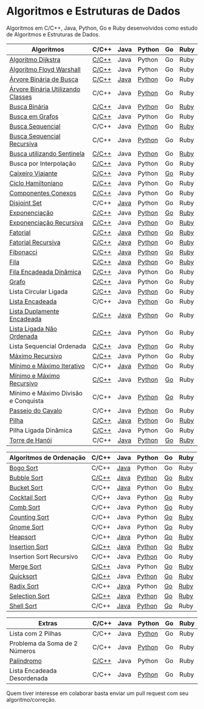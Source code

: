# Algoritmos e Estruturas de Dados

Algoritmos em C/C++, Java, Python, Go e Ruby desenvolvidos como estudo de Algoritmos e Estruturas de Dados.

| Algoritmos                          | C/C++ | Java | Python | Go | Ruby |
|-------------------------------------|-------|------|--------|----|------|
| [Algoritmo Dijkstra][1]                  | [C/C++](/C/AlgoritmoDijkstra.c) | Java | Python | Go | Ruby | Ruby |
| [Algoritmo Floyd Warshall][2]             | [C/C++](/C/AlgoritmoFloydWarshall.c) | Java | Python | Go | Ruby | Ruby |
| [Árvore Binária de Busca][3]              | [C/C++](/C/ArvoreBinariaDeBusca.c) | [Java](/Java/ArvoreDeBuscaBinaria.java) | [Python](/Python/ArvoreBinariaDeBusca.py) | Go | Ruby | Ruby |
| [Árvore Binária Utilizando Classes][4]   | C/C++ | Java | [Python](/Python/BinaryTree.py) | Go | Ruby |
| [Busca Binária][5]                       | [C/C++](/C/BinarySearch.cpp) | Java | [Python](/Python/BuscaBinaria.py) | Go | [Ruby](/Ruby/BuscaBinaria.rb) |
| [Busca em Grafos][6]                      | [C/C++](/C/BuscaEmGrafo.c) | Java | Python | Go | Ruby |
| [Busca Sequencial][7]                    | C/C++ | Java | [Python](/Python/BuscaSequencial.py) | Go | [Ruby](/Ruby/BuscaSequencial.rb) |
| [Busca Sequencial Recursiva][8]          | C/C++ | Java | [Python](/Python/BuscaSequencialRecursiva.py) | Go | Ruby |
| [Busca utilizando Sentinela][9]          | [C/C++](/C/BuscaSentinela.c) | Java | [Python](/Python/BuscaSentinela.py) | Go | [Ruby](/Ruby/BuscaSentinela.rb) |
| Busca por Interpolação          | [C/C++](/C/Interpolation_search.cpp) | Java | Python | Go | Ruby |
| [Caixeiro Viajante][10]                   | [C/C++](/C/CaixeiroViajante.c) | Java | Python | [Go](/Go/caixeiroviajante/caixeiroviajante.go) | Ruby |
| [Ciclo Hamiltoniano][11]                  | [C/C++](/C/CicloHamiltoniano.c) | Java | Python | Go | Ruby |
| [Componentes Conexos][12]                 | [C/C++](/C/ComponentesConexos.c) | Java | Python | Go | Ruby |
| [Disjoint Set][50]                 | C/C++ | [Java](/Java/DisjointSet.java) | Python | Go | Ruby |
| [Exponenciação][13]                       | [C/C++](/C/Exponenciacao.c) | Java | [Python](/Python/Exponenciacao.py) | [Go](/Go/exponenciacao/exponenciacao.go) | [Ruby](/Ruby/Exponenciacao.rb) |
| [Exponenciação Recursiva][14]             | [C/C++](/C/ExponenciacaoRecursiva.c) | Java | [Python](/Python/ExponenciacaoRecursiva.py) | Go | [Ruby](/Ruby/ExponenciacaoRecursiva.rb) |
| [Fatorial][15]                            | [C/C++](/C/Fatorial.c) | [Java](/Java/Fatorial.java) | [Python](/Python/Fatorial.py) | [Go](/Go/fatorial/fatorial.go) | [Ruby](/Ruby/Fatorial.rb) |
| [Fatorial Recursiva][16]                  | [C/C++](/C/FatorialRecursiva.c) | [Java](/Java/FatorialRecursiva.java) | [Python](/Python/FatorialRecursiva.py) | Go | [Ruby](/Ruby/Fatorial.rb) |
| [Fibonacci][17]                           | [C/C++](/C/Fibonacci.cpp) | [Java](/Java/Fibonacci.java) | [Python](/Python/Fibonacci.py) | [Go](/Go/fibonacci/fibonacci.go) | [Ruby](/Ruby/Fibonacci.rb) |
| [Fila][18]                                | [C/C++](/C/Fila.c) | [Java](/Java/Fila.java) | [Python](/Python/Fila.py) | Go | [Ruby](/Ruby/Fila.rb) |
| [Fila Encadeada Dinâmica][19]             | [C/C++](/C/FilaEncadeadaDinamica.c) | Java | Python | Go | Ruby |
| [Grafo][20]                               | [C/C++](/C/Grafos.c) | Java | Python | Go | Ruby |
| Lista Circular Ligada               | [C/C++](/C/ListaCircularLigada.c) | Java | [Python](/Python/ListaEncadeadaCircular.py) | Go | Ruby |
| [Lista Encadeada][22]                     | C/C++ | Java | [Python](/Python/ListaEncadeada.py) | Go | Ruby |
| [Lista Duplamente Encadeada][23]          | [C/C++](/C/ListaDuplamenteEncadeada.c) | [Java](/Java/ListaDuplamenteEncadeada.java) | [Python](/Python/ListaDuplamenteEncadeada.py) | Go | Ruby |
| [Lista Ligada Não Ordenada][24]           | [C/C++](/C/ListaLigadaNaoOrdenada.c) | Java | Python | Go | Ruby |
| Lista Sequencial Ordenada           | [C/C++](/C/ListaSequencialOrdenada.c) | Java | [Python](/Python/ListaSequencialOrdenada.py) | Go | Ruby |
| [Máximo Recursivo][26]                    | [C/C++](/C/MaxRecursivo.c) | Java | Python | Go | Ruby |
| [Mínimo e Máximo Iterativo][27]           | C/C++ | [Java](/Java/MaxMinArray.java) | [Python](/Python/MinMaxIterativo.py) | Go | Ruby |
| [Mínimo e Máximo Recursivo][28]           | [C/C++](/C/MaxMinRecursivo.c) | Java | [Python](/Python/MaxMinRecursivo.py) | [Go](/Go/maximominimo/MaximoMinimo.go) | Ruby |
| Mínimo e Máximo Divisão e Conquista | C/C++ | Java | [Python](/Python/MaxRecursivoDC.py) | [Go](/Go/maximominimo/MaximoMinimo.go) | Ruby |
| [Passeio do Cavalo][30]                   | C/C++ | Java | [Python](/Python/PasseioDoCavalo.py) | Go | Ruby |
| [Pilha][31]                               | [C/C++](/C/Pilha.c) | [Java](/Java/Pilha.java) | [Python](/Python/Pilha.py) | Go | [Ruby](/Ruby/Pilha.rb) |
| Pilha Ligada Dinâmica               | [C/C++](/C/PilhaLigadaDinamica.c) | Java | Python | Go | Ruby |
| [Torre de Hanói][33]                      | C/C++ | [Java](/Java/TorreDeHanoi.java) | [Python](/Python/TorreDeHanoi.py) | [Go](/Go/hanoi/hanoi.go) | [Ruby](/Ruby/Hanoi.rb) |

| Algoritmos de Ordenação             | C/C++ | Java | Python | Go | Ruby |
|-------------------------------------|-------|------|--------|----|------|
| [Bogo Sort][34]                     | C/C++ | [Java](/Java/BogoSort.java) | Python | Go | Ruby |
| [Bubble Sort][35]                         | [C/C++](/C/BubbleSort.cpp) | [Java](/Java/BubbleSort.java) | [Python](/Python/BubbleSort.py) | [Go](/Go/bubbleSort/bubbleSort.go) | [Ruby](/Ruby/bubble_sort.rb) |
| [Bucket Sort][36]                     | C/C++ | [Java](/Java/BucketSort.java) | Python | Go | [Ruby](/Ruby/bucket_sort.rb) |
| [Cocktail Sort][37]                       | C/C++ | Java | Python | [Go](/Go/cocktailsort/cocktailsort.go) | Ruby |
| [Comb Sort][38]                           | C/C++ | Java | Python | [Go](/Go/combsort/combsort.go) | Ruby |
| [Counting Sort][39]                       | C/C++ | Java | Python | [Go](/Go/countingsort/countingsort.go) | [Ruby](/Ruby/count_sort.rb) |
| [Gnome Sort][40]                          | C/C++ | Java | Python | [Go](/Go/gnomesort/gnomesort.go) | Ruby |
| [Heapsort][41]                            | C/C++ | [Java](/Java/HeapSort.java) | Python | [Go](/Go/heapsort/heapsort.go) | [Ruby](/Ruby/heap_sort.rb) |
| [Insertion Sort][42]                      | [C/C++](/C/InsertionSort.cpp) | [Java](/Java/InsertionSort.java) | [Python](/Python/InsertionSortIterativo.py) | [Go](/Go/insertionsort/insertionsort.go) | [Ruby](/Ruby/insertion_sort.rb) |
| Insertion Sort Recursivo            | C/C++ | Java | [Python](/Python/InsertionSortRecursivo.py) | Go | Ruby |
| [Merge Sort][44]                          | [C/C++](/C/MergeSort.c) | Java | Python | [Go](/Go/mergesort/mergesort.go) | [Ruby](/Ruby/merge_sort.rb) |
| [Quicksort][45]                           | [C/C++](/C/QuickSort.cpp) | Java | [Python](/Python/QuickSort.py) | [Go](/Go/quicksort/quicksort.go) | [Ruby](/Ruby/quick_sort.rb) |
| [Radix Sort][46]                          | C/C++ | [Java](/Java/RadixSort.java) | Python | [Go](/Go/radixsort/radixsort.go) | [Ruby](/Ruby/radix_sort.rb) |
| [Selection Sort][47]                      | [C/C++](/C/SelectionSort.cpp) | [Java](/Java/SelectionSort.java) | [Python](/Python/SelectionSort.py) | [Go](/Go/selectionsort/selectionsort.go) | [Ruby](/Ruby/selection_sort.rb) |
| [Shell Sort][48]                          | C/C++ | [Java](/Java/ShellSort.java) | [Python](/Python/shellSort.py) | [Go](/Go/shellsort/shellsort.go) | Ruby |

| Extras                              | C/C++ | Java | Python | Go | Ruby |
|-------------------------------------|-------|------|--------|----|------|
| Lista com 2 Pilhas                  | C/C++ | Java | [Python](/Python/ListaComPilhas.py) | Go | Ruby |
| Problema da Soma de 2 Números       | C/C++ | Java | [Python](/Python/Soma2Numeros.py) | Go | Ruby |
| [Palíndromo][49]                    | [C/C++](/C/Palindromo.c) | Java | Python | Go | Ruby |
| Lista Encadeada Desordenada         | C/C++ | Java | [Python](/Python/ListaEncadeadaDesordenada.py) | Go | Ruby |

Quem tiver interesse em colaborar basta enviar um pull request com seu algoritmo/correção.

[1]: https://pt.wikipedia.org/wiki/Algoritmo_de_Dijkstra
[2]: https://pt.wikipedia.org/wiki/Algoritmo_de_Floyd-Warshall
[3]: https://pt.wikipedia.org/wiki/%C3%81rvore_bin%C3%A1ria_de_busca
[4]: https://pt.wikipedia.org/wiki/%C3%81rvore_bin%C3%A1ria
[5]: https://www.ime.usp.br/~pf/analise_de_algoritmos/aulas/binarysearch.html
[6]: http://www.professeurs.polymtl.ca/michel.gagnon/Disciplinas/Bac/Grafos/Busca/busca.html
[7]: https://pt.wikipedia.org/wiki/Busca_linear
[8]: https://pt.wikipedia.org/wiki/Busca_linear
[9]: https://updatedcode.wordpress.com/2015/06/16/busca-sequencial-com-sentinela/
[10]: https://pt.wikipedia.org/wiki/Problema_do_caixeiro-viajante
[11]: https://pt.wikipedia.org/wiki/Caminho_hamiltoniano
[12]: https://www.ime.usp.br/~pf/algoritmos_para_grafos/aulas/components.html
[13]: https://pt.wikipedia.org/wiki/Exponencia%C3%A7%C3%A3o
[14]: https://pt.wikipedia.org/wiki/Exponencia%C3%A7%C3%A3o
[15]: https://pt.wikipedia.org/wiki/Fatorial
[16]: https://pt.wikipedia.org/wiki/Fatorial
[17]: https://pt.wikipedia.org/wiki/Sequ%C3%AAncia_de_Fibonacci
[18]: https://pt.wikipedia.org/wiki/FIFO
[19]: https://www.ime.usp.br/~pf/algoritmos/aulas/lista.html
[20]: https://pt.wikipedia.org/wiki/Teoria_dos_grafos
[22]: https://pt.wikipedia.org/wiki/Lista_ligada
[23]: https://pt.wikipedia.org/wiki/Lista_duplamente_ligada
[24]: https://www.ime.usp.br/~pf/algoritmos/aulas/lista.html
[26]: https://www.ime.usp.br/~pf/algoritmos/aulas/recu.html
[27]: https://www.ime.usp.br/~pf/algoritmos/aulas/recu.html
[28]: https://www.ime.usp.br/~pf/algoritmos/aulas/recu.html
[30]: https://pt.wikipedia.org/wiki/Problema_do_cavalo
[31]: https://pt.wikipedia.org/wiki/LIFO
[33]: https://pt.wikipedia.org/wiki/Torre_de_Han%C3%B3i
[34]: https://pt.wikipedia.org/wiki/Bogosort
[35]: https://pt.wikipedia.org/wiki/Bubble_sort
[36]: https://pt.wikipedia.org/wiki/Bucket_sort
[37]: https://pt.wikipedia.org/wiki/Cocktail_sort
[38]: https://pt.wikipedia.org/wiki/Comb_sort
[39]: https://pt.wikipedia.org/wiki/Counting_sort
[40]: https://pt.wikipedia.org/wiki/Gnome_sort
[41]: https://pt.wikipedia.org/wiki/Heapsort
[42]: https://pt.wikipedia.org/wiki/Insertion_sort
[44]: https://pt.wikipedia.org/wiki/Merge_sort
[45]: https://pt.wikipedia.org/wiki/Quicksort
[46]: https://pt.wikipedia.org/wiki/Radix_sort
[47]: https://pt.wikipedia.org/wiki/Selection_sort
[48]: https://pt.wikipedia.org/wiki/Shell_sort
[49]: https://pt.wikipedia.org/wiki/Pal%C3%ADndromo
[50]: https://en.wikipedia.org/wiki/Disjoint-set_data_structure
